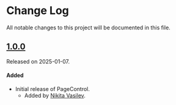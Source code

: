# Change Log
All notable changes to this project will be documented in this file.

## [1.0.0](https://github.com/space-code/page-control/releases/tag/1.0.0)
Released on 2025-01-07.

#### Added
- Initial release of PageControl.
  - Added by [Nikita Vasilev](https://github.com/ns-vasilev).